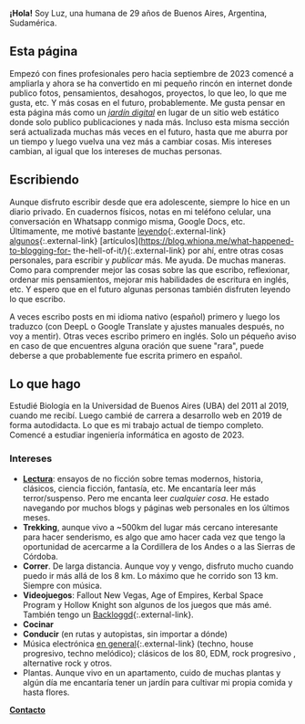 **¡Hola!** Soy Luz, una humana de 29 años de Buenos Aires, Argentina, Sudamérica.

## Esta página

Empezó con fines profesionales pero hacia septiembre de 2023 comencé a ampliarla y ahora se ha convertido en mi pequeño rincón en internet donde publico fotos, pensamientos, desahogos, proyectos, lo que leo, lo que me gusta, etc. Y más cosas en el futuro, probablemente. Me gusta pensar en esta página más como un _[jardín digital](https://joelhooks.com/digital-garden/)_ en lugar de un sitio web estático donde solo publico publicaciones y nada más. Incluso esta misma sección será actualizada muchas más veces en el futuro, hasta que me aburra por un tiempo y luego vuelva una vez más a cambiar cosas. Mis intereses cambian, al igual que los intereses de muchas personas.

## Escribiendo

Aunque disfruto escribir desde que era adolescente, siempre lo hice en un diario privado. En cuadernos físicos, notas en mi teléfono celular, una conversación en Whatsapp conmigo misma, Google Docs, etc. Últimamente, me motivé bastante [leyendo](https://jsomers.net/blog/more-people-should-write){:.external-link} [algunos](https://moretothat.com/writing-and-wisdom/){:.external-link} [artículos](https://blog.whiona.me/what-happened-to-blogging-for- the-hell-of-it/){:.external-link} por ahí, entre otras cosas personales, para escribir y _publicar_ más. Me ayuda. De muchas maneras. Como para comprender mejor las cosas sobre las que escribo, reflexionar, ordenar mis pensamientos, mejorar mis habilidades de escritura en inglés, etc. Y espero que en el futuro algunas personas también disfruten leyendo lo que escribo.

A veces escribo posts en mi idioma nativo (español) primero y luego los traduzco (con DeepL o Google Translate y ajustes manuales después, no voy a mentir). Otras veces escribo primero en inglés. Solo un péqueño aviso en caso de que encuentres alguna oración que suene "rara", puede deberse a que probablemente fue escrita primero en español.

## Lo que hago

Estudié Biología en la Universidad de Buenos Aires (UBA) del 2011 al 2019, cuando me recibí. Luego cambié de carrera a desarrollo web en 2019 de forma autodidacta. Lo que es mi trabajo actual de tiempo completo. Comencé a estudiar ingeniería informática en agosto de 2023.

### Intereses

- **[Lectura](/leyendo)**: ensayos de no ficción sobre temas modernos, historia, clásicos, ciencia ficción, fantasía, etc. Me encantaría leer más terror/suspenso. Pero me encanta leer _cualquier cosa_. He estado navegando por muchos blogs y páginas web personales en los últimos meses.
- **Trekking**, aunque vivo a ~500km del lugar más cercano interesante para hacer senderismo, es algo que amo hacer cada vez que tengo la oportunidad de acercarme a la Cordillera de los Andes o a las Sierras de Córdoba.
- **Correr**. De larga distancia. Aunque voy y vengo, disfruto mucho cuando puedo ir más allá de los 8 km. Lo máximo que he corrido son 13 km. Siempre con música.
- **Videojuegos**: Fallout New Vegas, Age of Empires, Kerbal Space Program y Hollow Knight son algunos de los juegos que más amé. También tengo un [Backloggd](https://www.backloggd.com/u/synthopia/){:.external-link}.
- **Cocinar**
- **Conducir** (en rutas y autopistas, sin importar a dónde)
- Música electrónica [en general](https://open.spotify.com/playlist/5b63esqqeHwZTCTkAFG0VA?si=a1370cce90044fe3){:.external-link} (techno, house progresivo, techno melódico); clásicos de los 80, EDM, rock progresivo , alternative rock y otros.
- Plantas. Aunque vivo en un apartamento, cuido de muchas plantas y algún día me encantaría tener un jardín para cultivar mi propia comida y hasta flores.

**[Contacto](/contacto)**